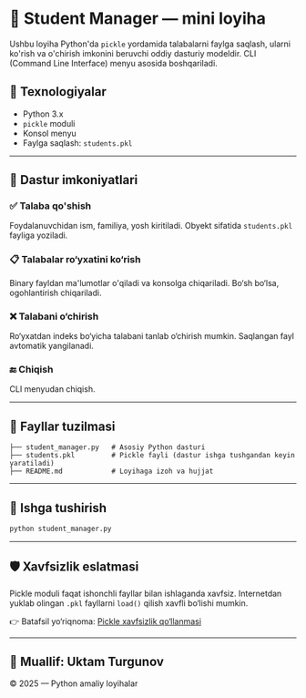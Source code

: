 # 📘 Student Manager — mini loyiha

Ushbu loyiha Python'da `pickle` yordamida talabalarni faylga saqlash, ularni ko'rish va o'chirish imkonini beruvchi oddiy dasturiy modeldir. CLI (Command Line Interface) menyu asosida boshqariladi.

## 🧱 Texnologiyalar

* Python 3.x
* `pickle` moduli
* Konsol menyu
* Faylga saqlash: `students.pkl`

---

## 🔧 Dastur imkoniyatlari

### ✅ Talaba qo'shish

Foydalanuvchidan ism, familiya, yosh kiritiladi. Obyekt sifatida `students.pkl` fayliga yoziladi.

### 📋 Talabalar ro‘yxatini ko‘rish

Binary fayldan ma'lumotlar o'qiladi va konsolga chiqariladi. Bo‘sh bo‘lsa, ogohlantirish chiqariladi.

### ❌ Talabani o‘chirish

Ro‘yxatdan indeks bo‘yicha talabani tanlab o‘chirish mumkin. Saqlangan fayl avtomatik yangilanadi.

### 🔚 Chiqish

CLI menyudan chiqish.

---

## 📂 Fayllar tuzilmasi

```
├── student_manager.py   # Asosiy Python dasturi
├── students.pkl         # Pickle fayli (dastur ishga tushgandan keyin yaratiladi)
├── README.md            # Loyihaga izoh va hujjat
```

---

## 🚀 Ishga tushirish

```bash
python student_manager.py
```

---

## 🛡️ Xavfsizlik eslatmasi

Pickle moduli faqat ishonchli fayllar bilan ishlaganda xavfsiz. Internetdan yuklab olingan `.pkl` fayllarni `load()` qilish xavfli bo‘lishi mumkin.

👉 Batafsil yo‘riqnoma: [Pickle xavfsizlik qo‘llanmasi](./SECURITY.md)



---

## 📌 Muallif: Uktam Turgunov

© 2025 — Python amaliy loyihalar
